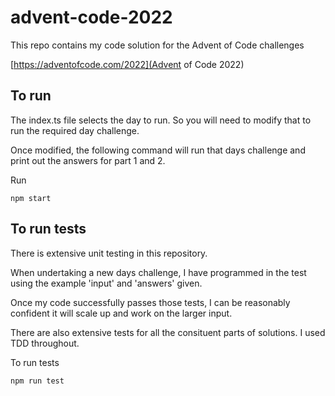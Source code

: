 # advent-code-2022

This repo contains my code solution for the Advent of Code challenges

[https://adventofcode.com/2022](Advent of Code 2022)

## To run

The index.ts file selects the day to run. So you will need to modify that to run the required day challenge.

Once modified, the following command will run that days challenge and print out the answers for part 1 and 2.

Run

```
npm start
```

## To run tests

There is extensive unit testing in this repository.

When undertaking a new days challenge, I have programmed in the test using the example 'input' and 'answers' given.

Once my code successfully passes those tests, I can be reasonably confident it will scale up and work on the
larger input.

There are also extensive tests for all the consituent parts of solutions. I used TDD throughout.

To run tests

```
npm run test
```
